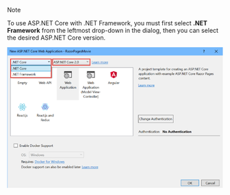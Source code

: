   > [!NOTE]
  > To use ASP.NET Core with .NET Framework, you must first select **.NET Framework** from the leftmost drop-down in the dialog, then you can select the desired ASP.NET Core version.

  ![Web Application (Razor Pages)](../tutorials/razor-pages/razor-pages-start/_static/np2.png)